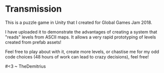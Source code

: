 # Transmission
This is a puzzle game in Unity that I created for Global Games Jam 2018. 

I have uploaded it to demonstrate the advantages of creating a system that "reads" levels from ASCII maps. It allows a very rapid prototyping of levels created from prefab assets! 

Feel free to play about with it, create more levels, or chastise me for my odd code choices (48 hours of work can lead to crazy decisions), feel free! 

#<3
~
TheDemitrius
